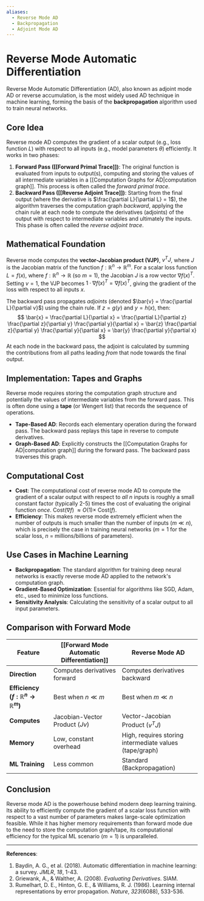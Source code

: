 ```yaml
---
aliases:
  - Reverse Mode AD
  - Backpropagation
  - Adjoint Mode AD
---
```


# Reverse Mode Automatic Differentiation

Reverse Mode Automatic Differentiation (AD), also known as adjoint mode AD or reverse accumulation, is the most widely used AD technique in machine learning, forming the basis of the **backpropagation** algorithm used to train neural networks.

## Core Idea

Reverse mode AD computes the gradient of a scalar output (e.g., loss function $L$) with respect to all inputs (e.g., model parameters $\theta$) efficiently. It works in two phases:

1.  **Forward Pass ([[Forward Primal Trace]])**: The original function is evaluated from inputs to output(s), computing and storing the values of all intermediate variables in a [[Computation Graphs for AD|computation graph]]. This process is often called the *forward primal trace*.
2.  **Backward Pass ([[Reverse Adjoint Trace]])**: Starting from the final output (where the derivative is $\frac{\partial L}{\partial L} = 1$), the algorithm traverses the computation graph *backward*, applying the chain rule at each node to compute the derivatives (adjoints) of the output with respect to intermediate variables and ultimately the inputs. This phase is often called the *reverse adjoint trace*.

## Mathematical Foundation

Reverse mode computes the **vector-Jacobian product (VJP)**, $v^T J$, where $J$ is the Jacobian matrix of the function $f: \mathbb{R}^n \to \mathbb{R}^m$. For a scalar loss function $L = f(x)$, where $f: \mathbb{R}^n \to \mathbb{R}$ (so $m=1$), the Jacobian $J$ is a row vector $\nabla f(x)^T$. Setting $v=1$, the VJP becomes $1 \cdot \nabla f(x)^T = \nabla f(x)^T$, giving the gradient of the loss with respect to all inputs $x$.

The backward pass propagates *adjoints* (denoted $\bar{v} = \frac{\partial L}{\partial v}$) using the chain rule. If $z = g(y)$ and $y = h(x)$, then:
$$ \bar{x} = \frac{\partial L}{\partial x} = \frac{\partial L}{\partial z} \frac{\partial z}{\partial y} \frac{\partial y}{\partial x} = \bar{z} \frac{\partial z}{\partial y} \frac{\partial y}{\partial x} = \bar{y} \frac{\partial y}{\partial x} $$
At each node in the backward pass, the adjoint is calculated by summing the contributions from all paths leading *from* that node towards the final output.

## Implementation: Tapes and Graphs

Reverse mode requires storing the computation graph structure and potentially the values of intermediate variables from the forward pass. This is often done using a **tape** (or Wengert list) that records the sequence of operations.

- **Tape-Based AD**: Records each elementary operation during the forward pass. The backward pass replays this tape in reverse to compute derivatives.
- **Graph-Based AD**: Explicitly constructs the [[Computation Graphs for AD|computation graph]] during the forward pass. The backward pass traverses this graph.

## Computational Cost

- **Cost**: The computational cost of reverse mode AD to compute the gradient of a scalar output with respect to *all* $n$ inputs is roughly a small constant factor (typically 2-5) times the cost of evaluating the original function *once*. Cost($\nabla f$) $\approx O(1) \times$ Cost($f$).
- **Efficiency**: This makes reverse mode extremely efficient when the number of outputs is much smaller than the number of inputs ($m \ll n$), which is precisely the case in training neural networks ($m=1$ for the scalar loss, $n$ = millions/billions of parameters).

## Use Cases in Machine Learning

- **Backpropagation**: The standard algorithm for training deep neural networks is exactly reverse mode AD applied to the network's computation graph.
- **Gradient-Based Optimization**: Essential for algorithms like SGD, Adam, etc., used to minimize loss functions.
- **Sensitivity Analysis**: Calculating the sensitivity of a scalar output to all input parameters.

## Comparison with Forward Mode

| Feature                                             | [[Forward Mode Automatic Differentiation]] | Reverse Mode AD                                         |
| --------------------------------------------------- | ------------------------------------------ | ------------------------------------------------------- |
| **Direction**                                       | Computes derivatives forward               | Computes derivatives backward                           |
| **Efficiency ($f: \mathbb{R}^n \to \mathbb{R}^m$)** | Best when $n \ll m$                        | Best when $m \ll n$                                     |
| **Computes**                                        | Jacobian-Vector Product ($Jv$)             | Vector-Jacobian Product ($v^T J$)                       |
| **Memory**                                          | Low, constant overhead                     | High, requires storing intermediate values (tape/graph) |
| **ML Training**                                     | Less common                                | Standard (Backpropagation)                              |


## Conclusion

Reverse mode AD is the powerhouse behind modern deep learning training. Its ability to efficiently compute the gradient of a scalar loss function with respect to a vast number of parameters makes large-scale optimization feasible. While it has higher memory requirements than forward mode due to the need to store the computation graph/tape, its computational efficiency for the typical ML scenario ($m=1$) is unparalleled.

---

**References**:
1. Baydin, A. G., et al. (2018). Automatic differentiation in machine learning: a survey. *JMLR*, *18*, 1-43.
2. Griewank, A., & Walther, A. (2008). *Evaluating Derivatives*. SIAM.
3. Rumelhart, D. E., Hinton, G. E., & Williams, R. J. (1986). Learning internal representations by error propagation. *Nature*, *323*(6088), 533-536. 
